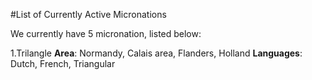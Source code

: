 #List of Currently Active Micronations

We currently have 5 micronation, listed below:

1.Trilangle
**Area**: Normandy, Calais area, Flanders, Holland
**Languages**: Dutch, French, Triangular

